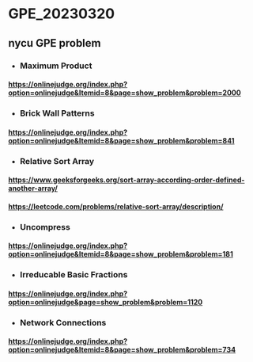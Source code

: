 # GPE_20230320
## nycu  GPE problem 

+ ### Maximum Product
 #### https://onlinejudge.org/index.php?option=onlinejudge&Itemid=8&page=show_problem&problem=2000
 
+ ### Brick Wall Patterns
 #### https://onlinejudge.org/index.php?option=onlinejudge&Itemid=8&page=show_problem&problem=841
 
+ ### Relative Sort Array
 #### https://www.geeksforgeeks.org/sort-array-according-order-defined-another-array/
 #### https://leetcode.com/problems/relative-sort-array/description/
 
+ ### Uncompress
 #### https://onlinejudge.org/index.php?option=onlinejudge&Itemid=8&page=show_problem&problem=181
 
+ ### Irreducable Basic Fractions
 #### https://onlinejudge.org/index.php?option=onlinejudge&page=show_problem&problem=1120
 
+ ### Network Connections
 #### https://onlinejudge.org/index.php?option=onlinejudge&Itemid=8&page=show_problem&problem=734


